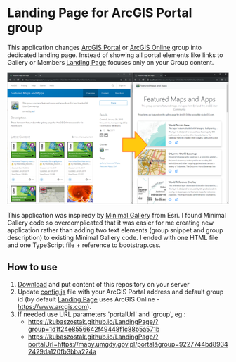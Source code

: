 # Landing Page for ArcGIS Portal group

This application changes [ArcGIS Portal](https://enterprise.arcgis.com/en/portal/latest/use/get-started-with-groups.htm)
or [ArcGIS Online](https://doc.arcgis.com/en/arcgis-online/get-started/get-started-with-groups.htm)
group into dedicated landing page. Instead of showing all portal elements like links to Gallery
or Members [Landing Page](https://github.com/KubaSzostak/LandingPage) focuses only on your Group content.

![alt text](img/landing-page.png "Screenshot")

This application was inspiredy by [Minimal Gallery](https://github.com/Esri/minimal-gallery) from Esri.
I found Minimal Gallery code so overcomplicated that it was easier for me creating new application
rather than adding two text elements (group snippet and group description) to existing
Minimal Gallery code. I ended with one HTML file and one TypeScript file + reference to bootstrap.css.

## How to use

1. [Download](https://github.com/KubaSzostak/LandingPage/archive/master.zip) and put content
   of this repository on your server
2. Update [config.js](https://github.com/KubaSzostak/LandingPage/blob/master/config.js)
   file with your ArcGIS Portal address and default group id (by default
   [Landing Page](https://github.com/KubaSzostak/LandingPage) uses ArcGIS Online - https://www.arcgis.com).
3. If needed use URL parameters 'portalUrl' and 'group', eg.:
   - https://kubaszostak.github.io/LandingPage/?group=1d1f24e8556642f49448f1c88b5a571b
   - https://kubaszostak.github.io/LandingPage/?portalUrl=https://mapy.umgdy.gov.pl/portal&group=9227744bd89342429da120fb3bba224a